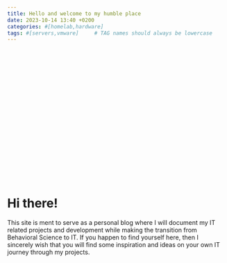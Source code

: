 ```yaml
---
title: Hello and welcome to my humble place
date: 2023-10-14 13:40 +0200
categories: #[homelab,hardware]
tags: #[servers,vmware]     # TAG names should always be lowercase
---
```


<div style="background-image: url('https://images.unsplash.com/photo-1568144628871-ccbb00fc297c?q=80&w=2670&auto=format&fit=crop&ixlib=rb-4.0.3&ixid=M3wxMjA3fDB8MHxwaG90by1wYWdlfHx8fGVufDB8fHx8fA%3D%3D'); 
            background-size: cover; 
            background-position: center; 
            width: 100%; 
            height: 300px;">
</div>

# Hi there!


 This site is ment to serve as a personal blog where I will document my IT related projects and development while making the transition from Behavioral Science to IT.
 If you happen to find yourself here, then I sincerely wish that you will find some inspiration and ideas on your own IT journey through my projects.



 
